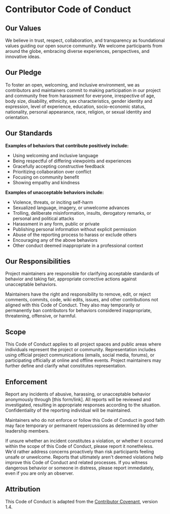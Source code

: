 # Contributor Code of Conduct

## Our Values
We believe in trust, respect, collaboration, and transparency as foundational values guiding our open source community. We welcome participants from around the globe, embracing diverse experiences, perspectives, and innovative ideas.

## Our Pledge
To foster an open, welcoming, and inclusive environment, we as contributors and maintainers commit to making participation in our project and community free from harassment for everyone, irrespective of age, body size, disability, ethnicity, sex characteristics, gender identity and expression, level of experience, education, socio-economic status, nationality, personal appearance, race, religion, or sexual identity and orientation.

## Our Standards

**Examples of behaviors that contribute positively include:**

- Using welcoming and inclusive language
- Being respectful of differing viewpoints and experiences
- Gracefully accepting constructive feedback
- Prioritizing collaboration over conflict
- Focusing on community benefit
- Showing empathy and kindness

**Examples of unacceptable behaviors include:**

- Violence, threats, or inciting self-harm
- Sexualized language, imagery, or unwelcome advances
- Trolling, deliberate misinformation, insults, derogatory remarks, or personal and political attacks
- Harassment in any form, public or private
- Publishing personal information without explicit permission
- Abuse of the reporting process to harass or exclude others
- Encouraging any of the above behaviors
- Other conduct deemed inappropriate in a professional context

## Our Responsibilities

Project maintainers are responsible for clarifying acceptable standards of behavior and taking fair, appropriate corrective actions against unacceptable behaviors.

Maintainers have the right and responsibility to remove, edit, or reject comments, commits, code, wiki edits, issues, and other contributions not aligned with this Code of Conduct. They also may temporarily or permanently ban contributors for behaviors considered inappropriate, threatening, offensive, or harmful.

## Scope

This Code of Conduct applies to all project spaces and public areas where individuals represent the project or community. Representation includes using official project communications (emails, social media, forums), or participating officially at online and offline events. Project maintainers may further define and clarify what constitutes representation.

## Enforcement

Report any incidents of abusive, harassing, or unacceptable behavior anonymously through [this form/link]. All reports will be reviewed and investigated, resulting in appropriate responses according to the situation. Confidentiality of the reporting individual will be maintained.

Maintainers who do not enforce or follow this Code of Conduct in good faith may face temporary or permanent repercussions as determined by other leadership members.

If unsure whether an incident constitutes a violation, or whether it occurred within the scope of this Code of Conduct, please report it nonetheless. We'd rather address concerns proactively than risk participants feeling unsafe or unwelcome. Reports that ultimately aren't deemed violations help improve this Code of Conduct and related processes. If you witness dangerous behavior or someone in distress, please report immediately, even if you are only an observer.

## Attribution

This Code of Conduct is adapted from the [Contributor Covenant](https://www.contributor-covenant.org), version 1.4.